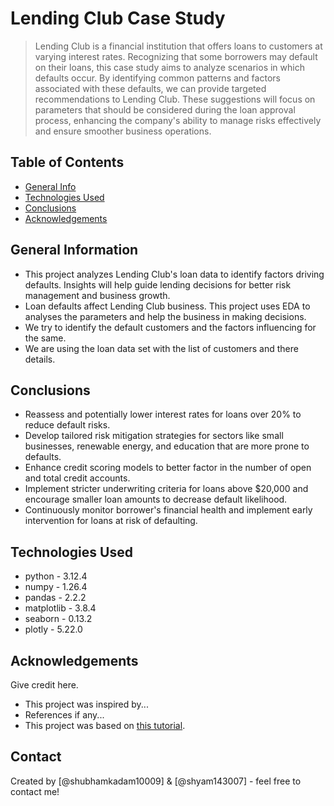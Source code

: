 # Lending Club Case Study
> Lending Club is a financial institution that offers loans to customers at varying interest rates. Recognizing that some borrowers may default on their loans, this case study aims to analyze scenarios in which defaults occur. By identifying common patterns and factors associated with these defaults, we can provide targeted recommendations to Lending Club. These suggestions will focus on parameters that should be considered during the loan approval process, enhancing the company's ability to manage risks effectively and ensure smoother business operations.

## Table of Contents
* [General Info](#general-information)
* [Technologies Used](#technologies-used)
* [Conclusions](#conclusions)
* [Acknowledgements](#acknowledgements)

<!-- You can include any other section that is pertinent to your problem -->

## General Information
- This project analyzes Lending Club's loan data to identify factors driving defaults. Insights will help guide lending decisions for better risk management and business growth.
- Loan defaults affect Lending Club business. This project uses EDA to analyses the parameters and help the business in making decisions.
- We try to identify the default customers and the factors influencing for the same.
- We are using the loan data set with the list of customers and there details.

<!-- You don't have to answer all the questions - just the ones relevant to your project. -->

## Conclusions
- Reassess and potentially lower interest rates for loans over 20% to reduce default risks.
- Develop tailored risk mitigation strategies for sectors like small businesses, renewable energy, and education that are more prone to defaults.
- Enhance credit scoring models to better factor in the number of open and total credit accounts.
- Implement stricter underwriting criteria for loans above $20,000 and encourage smaller loan amounts to decrease default likelihood.
- Continuously monitor borrower's financial health and implement early intervention for loans at risk of defaulting.

<!-- You don't have to answer all the questions - just the ones relevant to your project. -->


## Technologies Used
- python - 3.12.4
- numpy - 1.26.4
- pandas - 2.2.2
- matplotlib - 3.8.4
- seaborn - 0.13.2
- plotly - 5.22.0

<!-- As the libraries versions keep on changing, it is recommended to mention the version of library used in this project -->

## Acknowledgements
Give credit here.
- This project was inspired by...
- References if any...
- This project was based on [this tutorial](https://www.example.com).


## Contact
Created by [@shubhamkadam10009] & [@shyam143007] - feel free to contact me!



<!-- Optional -->
<!-- ## License -->
<!-- This project is open source and available under the [... License](). -->

<!-- You don't have to include all sections - just the one's relevant to your project -->
